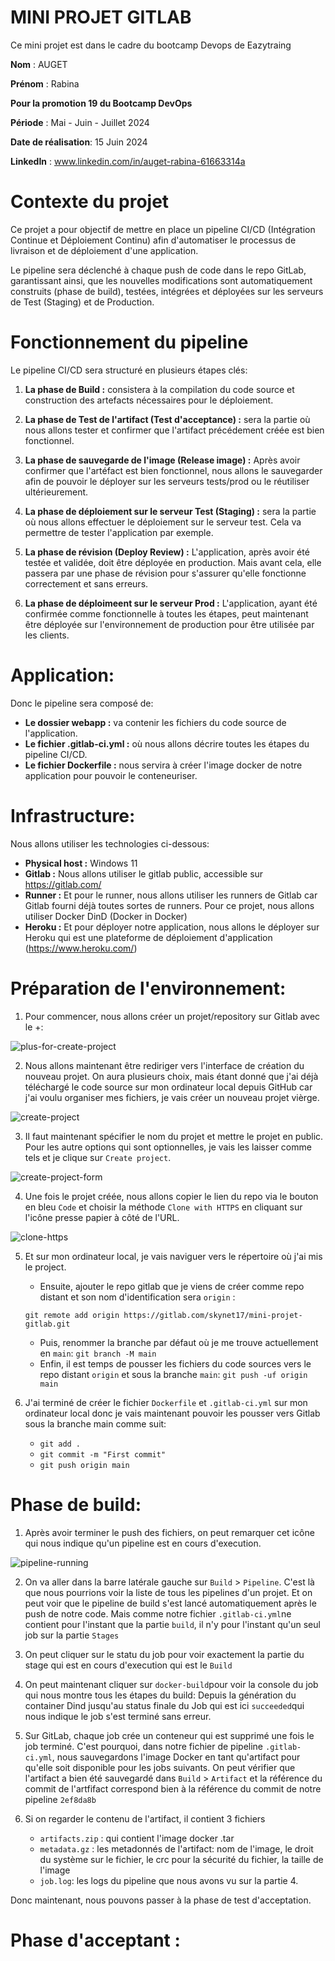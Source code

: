 # MINI PROJET GITLAB

Ce mini projet est dans le cadre du bootcamp Devops de Eazytraing

**Nom** : AUGET

**Prénom** : Rabina

**Pour la promotion 19 du Bootcamp DevOps**

**Période** : Mai - Juin - Juillet 2024

**Date de réalisation**: 15 Juin 2024

**LinkedIn** : www.linkedin.com/in/auget-rabina-61663314a

# Contexte du projet

Ce projet a pour objectif de mettre en place un pipeline CI/CD (Intégration Continue et Déploiement Continu) afin d'automatiser le processus de livraison et de déploiement d'une application. 

Le pipeline sera déclenché à chaque push de code dans le repo GitLab, garantissant ainsi, que les nouvelles modifications sont automatiquement construits (phase de build), testées, intégrées et déployées sur les serveurs de Test (Staging) et de Production.

# Fonctionnement du pipeline

Le pipeline CI/CD sera structuré en plusieurs étapes clés:

1. **La phase de Build :** consistera à la compilation du code source et construction des artefacts nécessaires pour le déploiement.

2. **La phase de Test de l'artifact (Test d'acceptance) :** sera la partie où nous allons tester et confirmer que l'artifact précédement créée est bien fonctionnel.

3. **La phase de sauvegarde de l'image (Release image) :** Après avoir confirmer que l'artéfact est bien fonctionnel, nous allons le sauvegarder afin de pouvoir le déployer sur les serveurs tests/prod ou le réutiliser ultérieurement.

4. **La phase de déploiement sur le serveur Test (Staging) :** sera la partie où nous allons effectuer le déploiement sur le serveur test. Cela va permettre de tester l'application par exemple.

5. **La phase de révision (Deploy Review) :** L'application, après avoir été testée et validée, doit être déployée en production. Mais avant cela, elle passera par une phase de révision pour s'assurer qu'elle fonctionne correctement et sans erreurs.

6. **La phase de déploimeent sur le serveur Prod :** L'application, ayant été confirmée comme fonctionnelle à toutes les étapes, peut maintenant être déployée sur l'environnement de production pour être utilisée par les clients.

# Application: 

Donc le pipeline sera composé de:

+ **Le dossier webapp :** va contenir les fichiers du code source de l'application.
+ **Le fichier .gitlab-ci.yml :** où nous allons décrire toutes les étapes du pipeline CI/CD.
+ **Le fichier Dockerfile :** nous servira à créer l'image docker de notre application pour pouvoir le conteneuriser.

# Infrastructure:

Nous allons utiliser les technologies ci-dessous:

+ **Physical host :** Windows 11
+ **Gitlab :** Nous allons utiliser le gitlab public, accessible sur https://gitlab.com/
+ **Runner :** Et pour le runner, nous allons utiliser les runners de Gitlab car Gitlab fourni déjà toutes sortes de runners. Pour ce projet, nous allons utiliser Docker DinD (Docker in Docker)
+ **Heroku :** Et pour déployer notre application, nous allons le déployer sur Heroku qui est une plateforme de déploiement d'application (https://www.heroku.com/)

# Préparation de l'environnement:

1. Pour commencer, nous allons créer un projet/repository sur Gitlab avec le +:

![plus-for-create-project](..\capture\1-1-prep-env-plus.png)

2. Nous allons maintenant être rediriger vers l'interface de création du nouveau projet. On aura plusieurs choix, mais étant donné que j'ai déjà téléchargé le code source sur mon ordinateur local depuis GitHub car j'ai voulu organiser mes fichiers, je vais créer un nouveau projet vièrge.

![create-project](..\capture\1-2-prep-env-create-project.png)

3. Il faut maintenant spécifier le nom du projet et mettre le projet en public. Pour les autre options qui sont optionnelles, je vais les laisser comme tels et je clique sur `Create project`.

![create-project-form](..\capture\1-3-prep-env-create-project-form.png)

4. Une fois le projet créée, nous allons copier le lien du repo via le bouton en bleu `Code` et choisir la méthode `Clone with HTTPS` en cliquant sur l'icône presse papier à côté de l'URL.

![clone-https](..\capture\1-4-prep-env-clone-https.png)

5. Et sur mon ordinateur local, je vais naviguer vers le répertoire où j'ai mis le project. 

    + Ensuite, ajouter le repo gitlab que je viens de créer comme repo distant et son nom d'identification sera `origin` : 
    
    `git remote add origin https://gitlab.com/skynet17/mini-projet-gitlab.git`

    + Puis, renommer la branche par défaut où je me trouve actuellement en `main`: `git branch -M main`
    + Enfin, il est temps de pousser les fichiers du code sources vers le repo distant `origin` et sous la branche `main`: `git push -uf origin main`

6. J'ai terminé de créer le fichier `Dockerfile` et `.gitlab-ci.yml` sur mon ordinateur local donc je vais maintenant pouvoir les pousser vers Gitlab sous la branche main comme suit:

    + `git add .`
    + `git commit -m "First commit"`
    + `git push origin main`

# Phase de build: 

1. Après avoir terminer le push des fichiers, on peut remarquer cet icône qui nous indique qu'un pipeline est en cours d'execution.

![pipeline-running](..\capture\2-1-phase-build-pipeline-running.png)

2. On va aller dans la barre latérale gauche sur `Build` > `Pipeline`. C'est là que nous pourrions voir la liste de tous les pipelines d'un projet. Et on peut voir que le pipeline de build s'est lancé automatiquement après le push de notre code. Mais comme notre fichier `.gitlab-ci.yml`ne contient pour l'instant que la partie `build`, il n'y pour l'instant qu'un seul job sur la partie `Stages`

3. On peut cliquer sur le statu du job pour voir exactement la partie du stage qui est en cours d'execution qui est le `Build`

4. On peut maintenant cliquer sur `docker-build`pour voir la console du job qui nous montre tous les étapes du build: Depuis la génération du container Dind jusqu'au status finale du Job qui est ici `succeeded`qui nous indique le job s'est terminé sans erreur.

5. Sur GitLab, chaque job crée un conteneur qui est supprimé une fois le job terminé. C'est pourquoi, dans notre fichier de pipeline `.gitlab-ci.yml`, nous sauvegardons l'image Docker en tant qu'artifact pour qu'elle soit disponible pour les jobs suivants. On peut vérifier que l'artifact a bien été sauvegardé dans `Build` > `Artifact` et la référence du commit de l'artfifact correspond bien à la référence du commit de notre pipeline `2ef8da8b`

6. Si on regarder le contenu de l'artifact, il contient 3 fichiers 
   + `artifacts.zip` : qui contient l'image docker .tar
   + `metadata.gz` : les metadonnés de l'artifact: nom de l'image, le droit du système sur le fichier, le crc pour la sécurité du fichier, la taille de l'image
   + `job.log`: les logs du pipeline que nous avons vu sur la partie 4.

Donc maintenant, nous pouvons passer à la phase de test d'acceptation.

# Phase d'acceptant : 

